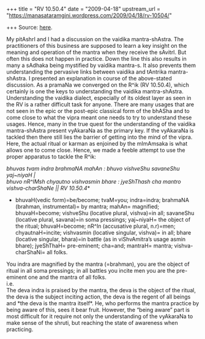 +++
title = "RV 10.50.4"
date = "2009-04-18"
upstream_url = "https://manasataramgini.wordpress.com/2009/04/18/rv-10504/"

+++
Source: [here](https://manasataramgini.wordpress.com/2009/04/18/rv-10504/).

My pitAshrI and I had a discussion on the vaidika mantra-shAstra. The
practitioners of this business are supposed to learn a key insight on
the meaning and operation of the mantra when they receive the sAvitrI.
But often this does not happen in practice. Down the line this also
results in many a sAdhaka being mystified by vaidika mantra-s. It also
prevents them understanding the pervasive links between vaidika and
tAntrika mantra-shAstra. I presented an explanation in course of the
above-stated discussion. As a pramaNa we converged on the R^ik (RV
10.50.4), which certainly is one the keys to understanding the vaidika
mantra-shAstra. Understanding the vaidika dialect, especially of its
oldest layer as seen in the RV is a rather difficult task for anyone.
There are many usages that are not seen in the epic or the post-epic
classical form of the bhASha and to come close to what the vipra meant
one needs to try to understand these usages. Hence, many in the true
quest for the understanding of the vaidika mantra-shAstra present
vyAkaraNa as the primary key. If the vyAkaraNa is tackled then there
still lies the barrier of getting into the mind of the vipra. Here, the
actual ritual or karman as enjoined by the mImAmsaka is what allows one
to come close. Hence, we made a feeble attempt to use the proper
apparatus to tackle the R^ik:

*bhuvas tvam indra brahmaNA mahAn : bhuvo vishveShu savaneShu yaj\~niyaH
\|  
bhuvo nR^IMsh chyautno vishvasmin bhare : jyeShThash cha mantro
vishva-charShaNe \|\| RV 10.50.4**  
* bhuvaH(vedic form)=be/become; tvaM=you; indra=indra; brahmaNA
(brahman, instrumental)= by mantra; mahAn= magnified; bhuvaH=become;
vishveShu (locative plural, vishva)=in all; savaneShu (locative plural,
savana)=in soma pressings; yaj\~niyaH= the object of the ritual;
bhuvaH=become; nR^In (accusative plural, n.r)=men; chyautnaH=incite;
vishvasmin (locative singular, vishva)= in all; bhare (locative
singular, bhara)=in battle (as in viShvAmitra’s usage asmin bhare);
jyeShThaH= pre-eminent; cha=and; mantraH= mantra; vishva-charShaNi= all
folks.

You indra are magnified by the mantra (=brahman), you are the object of
ritual in all soma pressings; in all battles you incite men you are the
pre-eminent one and the mantra of all folks.  
i.e.  
The deva indra is praised by the mantra, the deva is the object of the
ritual, the deva is the subject inciting action, the deva is the regent
of all beings and \*the deva is the mantra itself\*. He, who performs
the mantra practice by being aware of this, sees it bear fruit. However,
the “being aware” part is most difficult for it require not only the
understanding of the vyAkaraNa to make sense of the shruti, but reaching
the state of awareness when practicing.

